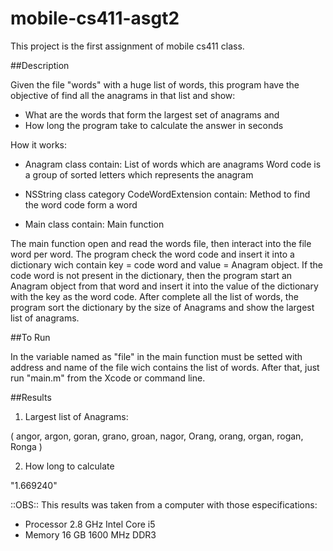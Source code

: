 # mobile-cs411-asgt2
This project is the first assignment of mobile cs411 class.

##Description

Given the file "words" with a huge list of words, this program have the objective of find all the anagrams in that list and show:
  * What are the words that form the largest set of anagrams and 
  * How long the program take to calculate the answer in seconds

How it works:

  * Anagram class contain: 
    List of words which are anagrams
    Word code is a group of sorted letters which represents the anagram

  * NSString class category CodeWordExtension contain:
    Method to find the word code form a word

  * Main class contain:
    Main function

The main function open and read the words file, then interact into the file word per word. The program check the word code and insert it into a dictionary wich contain key = code word and value = Anagram object. If the code word is not present in the dictionary, then the program start an Anagram object from that word and insert it into the value of the dictionary with the key as the word code. After complete all the list of words, the program sort the dictionary by the size of Anagrams and show the largest list of anagrams.

##To Run

In the variable named as "file" in the main function must be setted with address and name of the file wich contains the list of words. After that, just run "main.m" from the Xcode or command line.

##Results

1) Largest list of Anagrams:

(
    angor,
    argon,
    goran,
    grano,
    groan,
    nagor,
    Orang,
    orang,
    organ,
    rogan,
    Ronga
)

2) How long to calculate
  
  "1.669240"


::OBS::
This results was taken from a computer with those especifications:
* Processor  2.8 GHz Intel Core i5
* Memory     16 GB 1600 MHz DDR3
